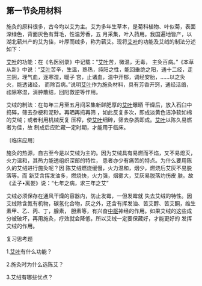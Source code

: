 ## 第一节灸用材料

施灸的原料很多，古今均以艾为主。艾为多年生草本，是菊科植物、叶似菊，表面深绿色，背面灰色有茸毛，性温芳香，五 月采集，叶入药用。我国遍地皆产，以湖北蕲州产的艾为佳，叶厚而绒多，称为蕲艾。现将[艾叶](https://www.gmzyjc.com/read/bc/bc13-0.0.15.0.0.md)的功能及艾绒的制法分述如下：

[艾叶](https://www.gmzyjc.com/read/bc/bc13-0.0.15.0.0.md)的功能：在《名医别录》中记载：“[艾叶](https://www.gmzyjc.com/read/bc/bc13-0.0.15.0.0.md)苦，微温，无毒， 主灸百病。”《本草从新》中说：“[艾叶](https://www.gmzyjc.com/read/bc/bc13-0.0.15.0.0.md)苦辛，生温，熟热，纯阳之性，能回垂绝之阳，通十二经，走三阴，理气血，逐寒湿，暖子 宫，止诸血，温中开郁，调经安胎，……以之灸火，能透诸经， 而除百病。”说明[艾叶](https://www.gmzyjc.com/read/bc/bc13-0.0.15.0.0.md)作为施灸材料，具有芳香开窍，通经活络， 祛除寒湿，消肿散结，回阳救逆等作用。

艾绒的制法：在毎年三月至五月间采集新鲜肥厚的[艾叶](https://www.gmzyjc.com/read/bc/bc13-0.0.15.0.0.md)曝晒 干燥后，放入石臼中捣碎，筛去杂梗和泥砂。再晒再捣再筛 ，如此反复多次，即成淡黄色洁净软如棉的艾绒；或者利用机械反复 压榨，使[艾叶](https://www.gmzyjc.com/read/bc/bc13-0.0.15.0.0.md)细碎，筛去杂质即成。[艾叶](https://www.gmzyjc.com/read/bc/bc13-0.0.15.0.0.md)以陈久易燃者为佳，故 制成后应贮藏一定时期，才能用于临床。

〔临床应用〕	

施灸的热源，自古至今是以艾绒为主的。因为艾绒具有易燃而不焰，又不易熄灭，火力温和，其热力能透组织深部的特性， 患者亦少有痛苦的特点。为什么要用陈久的艾绒进行施灸呢？因 陈艾绒燃烧缓慢，火力温和，烟少，燃烧后艾灰不易脱落等。而 新艾含挥发油多，燃烧快，火力强，烟雾大，艾灰易脱落灼伤皮 肤。故《孟子•离娄》说：“七年之病，求三年之艾”

艾绒必须保存在通风干燥的容器内，防止发霉，一但发霉就 失去艾绒的特性。因艾绒除含氮有机物，碳氢化合物，灰之外，还含有挥发油、苦艾醇、苦艾酮，维生素甲、乙、丙、丁，腺素， 胆素等，有兴奋[中枢](https://www.gmzyjc.com/read/zjs/zjs3.2.2-0.0.1.3.7.md)神经的作用。如果艾绒的这些成分被破坏，再用施灸，疗效就会降低，所以艾绒一定要保藏好，才能更好的 发挥艾绒的作用。	

复习思考题

1.[艾叶](https://www.gmzyjc.com/read/bc/bc13-0.0.15.0.0.md)有什么功能？

2.施灸时为什么选陈艾？

3.艾绒有哪些优点？

